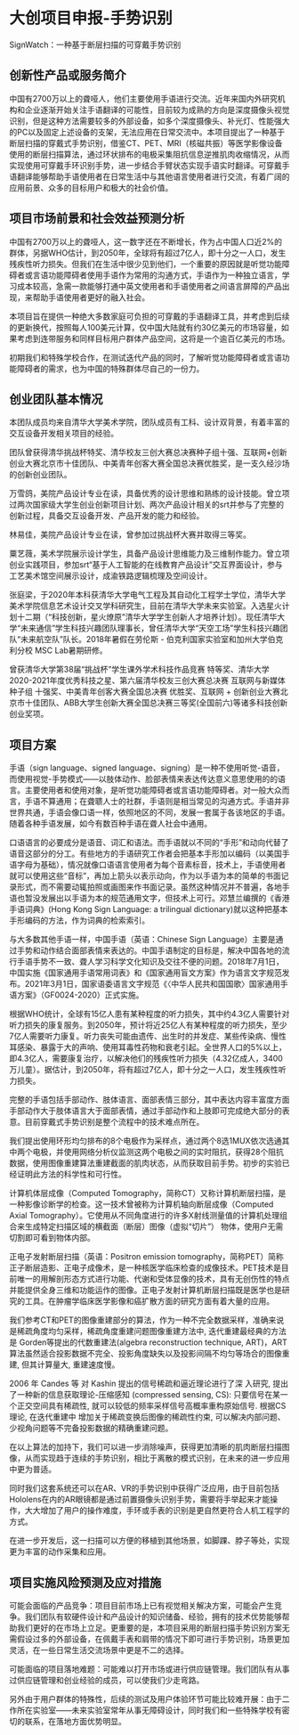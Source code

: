 # 大创项目申报-手势识别

SignWatch：一种基于断层扫描的可穿戴手势识别

## 创新性产品或服务简介

中国有2700万以上的聋哑人，他们主要使用手语进行交流。近年来国内外研究机构和企业逐渐开始关注手语翻译的可能性，目前较为成熟的方向是深度摄像头视觉识别，但是这种方法需要较多的外部设备，如多个深度摄像头、补光灯、性能强大的PC以及固定上述设备的支架，无法应用在日常交流中。本项目提出了一种基于断层扫描的穿戴式手势识别，借鉴CT、PET、MRI（核磁共振）等医学影像设备使用的断层扫描算法，通过环状排布的电极采集阻抗信息逆推肌肉收缩情况，从而实现使用可穿戴手环识别手势，进一步结合手臂状态实现手语实时翻译。可穿戴手语翻译能够帮助手语使用者在日常生活中与其他语言使用者进行交流，有着广阔的应用前景、众多的目标用户和极大的社会价值。



## 项目市场前景和社会效益预测分析

中国有2700万以上的聋哑人，这一数字还在不断增长，作为占中国人口近2%的群体，另据WHO估计，到2050年，全球将有超过7亿人，即十分之一人口，发生残疾性听力损失。但我们在生活中很少见到他们，一个重要的原因就是听觉功能障碍者或言语功能障碍者使用手语作为常用的沟通方式，手语作为一种独立语言，学习成本较高，急需一款能够打通中英文使用者和手语使用者之间语言屏障的产品出现，来帮助手语使用者更好的融入社会。

本项目旨在提供一种绝大多数家庭可负担的可穿戴的手语翻译工具，并考虑到后续的更新换代，按照每人100美元计算，仅中国大陆就有约30亿美元的市场容量，如果考虑到连带服务和同样目标用户群体产品空间，这将是一个逾百亿美元的市场。

初期我们和特殊学校合作，在测试迭代产品的同时，了解听觉功能障碍者或言语功能障碍者的需求，也为中国的特殊群体尽自己的一份力。



## 创业团队基本情况

本团队成员均来自清华大学美术学院，团队成员有工科、设计双背景，有着丰富的交互设备开发相关项目的经验。

团队曾获得清华挑战杯特奖、清华校友三创大赛总决赛种子组十强、互联网+创新创业大赛北京市十佳团队、中美青年创客大赛全国总决赛优胜奖，是一支久经沙场的创新创业团队。

万雪鸽，美院产品设计专业在读，具备优秀的设计思维和熟练的设计技能。曾立项过两次国家级大学生创业创新项目计划、两次产品设计相关的srt并参与了完整的创新过程，具备交互设备开发、产品开发的能力和经验。

林易佳，美院产品设计专业在读，曾参加过挑战杯大赛并取得三等奖。

粟艺薇，美术学院展示设计学生，具备产品设计思维能力及三维制作能力。曾立项创业实践项目，参加srt“基于人工智能的在线教育产品设计”交互界面设计，参与工艺美术馆空间展示设计，成渝铁路逻辑梳理及空间设计。

张庭梁，于2020年本科获清华大学电气工程及其自动化工程学士学位，清华大学美术学院信息艺术设计交叉学科研究生，目前在清华大学未来实验室。入选星火计划十二期（“科技创新，星火燎原”清华大学学生创新人才培养计划）。现任清华大学“未来通信”学生科技兴趣团队理事长，曾任清华大学“天空工场”学生科技兴趣团队“未来航空队”队长。2018年暑假在劳伦斯 - 伯克利国家实验室和加州大学伯克利分校 MSC Lab暑期研修。

曾获清华大学第38届“挑战杯”学生课外学术科技作品竞赛 特等奖、清华大学2020-2021年度优秀科技之星、第六届清华校友三创大赛总决赛 互联网与新媒体 种子组 十强奖、中美青年创客大赛全国总决赛 优胜奖、互联网 + 创新创业大赛北京市十佳团队、ABB大学生创新大赛全国总决赛三等奖(全国前六)等诸多科技创新创业奖项。



## 项目方案

手语（sign language、signed language、signing）是一种不使用听觉-语音，而使用视觉-手势模式——以肢体动作、脸部表情来表达传达意义意思使用的的语言。主要使用者和使用对象，是听觉功能障碍者或言语功能障碍者。对一般大众而言，手语不算通用；在聋聩人士的社群，手语则是相当常见的沟通方式。手语并非世界共通，手语会像口语一样，依照地区的不同，发展一套属于各该地区的手语。随着各种手语发展，如今有数百种手语在聋人社会中通用。

口语语言的必要成分是语音、词汇和语法。而手语就以不同的“手形”和动向代替了语音这部分的分工。有些地方的手语研究工作者会把基本手形加以编码（以美国手语字母为基础），情况就像口语语言使用者为每个音素标音，技术上，手语使用者就可以使用这些“音标”，再加上箭头以表示动向，作为以手语为本的简单的书面记录形式，而不需要动辄拍照或画图来作书面记录。虽然这种情况并不普遍，各地手语也暂没发展出以手语为本的规范通用文字，但技术上可行。邓慧兰编撰的《香港手语词典》(Hong Kong Sign Language: a trilingual dictionary)就以这种把基本手形编码的方法，作为词典的检索索引。

与大多数其他手语一样，中国手语（英语：Chinese Sign Language）主要是通过手势和动作结合面部表情来表达的。中国手语制定的目标是，解决中国各地的流行手语手势不一致、聋人学习科学文化知识及交往不便的问题。2018年7月1日，中国实施《国家通用手语常用词表》和《国家通用盲文方案》作为语言文字规范发布。2021年3月1日，国家语委语言文字规范《〈中华人民共和国国歌〉国家通用手语方案》（GF0024-2020）正式实施。

根据WHO统计，全球有15亿人患有某种程度的听力损失，其中约4.3亿人需要针对听力损失的康复服务。到2050年，预计将近25亿人有某种程度的听力损失，至少7亿人需要听力康复。听力丧失可能由遗传、出生时的并发症、某些传染病、慢性耳感染、暴露于大的声响、使用耳毒性药物和衰老引起。全世界人口的5%以上，即4.3亿人，需要康复治疗，以解决他们的残疾性听力损失（4.32亿成人，3400万儿童）。据估计，到2050年，将有超过7亿人，即十分之一人口，发生残疾性听力损失。

完整的手语包括手部动作、肢体语言、面部表情三部分，其中表达内容丰富度方面手部动作大于肢体语言大于面部表情，通过手部动作和上肢即可完成绝大部分的表意。目前穿戴式手势识别是整个流程中的技术难点所在。

我们提出使用环形均匀排布的8个电极作为采样点，通过两个8选1MUX依次选通其中两个电极，并使用网络分析仪监测这两个电极之间的实时阻抗，获得28个阻抗数据，使用图像重建算法重建截面的肌肉状态，从而获取目前手势。初步的实验已经证明此方法的科学性和可行性。

计算机体层成像（Computed Tomography，简称CT）又称计算机断层扫描，是一种影像诊断学的检查。这一技术曾被称为计算机轴向断层成像（Computed Axial Tomography）。它使用从不同角度进行的许多X射线测量值的计算机处理组合来生成特定扫描区域的横截面（断层）图像（虚拟“切片”） 物体，使用户无需切割即可看到物体内部。

正电子发射断层扫描（英语：Positron emission tomography，简称PET）简称正子断层造影、正电子成像术，是一种核医学临床检查的成像技术。PET技术是目前唯一的用解剖形态方式进行功能、代谢和受体显像的技术，具有无创伤性的特点并能提供全身三维和功能运作的图像。正电子发射计算机断层扫描既是医学也是研究的工具。在肿瘤学临床医学影像和癌扩散方面的研究方面有着大量的应用。

我们参考CT和PET的图像重建部分的算法，作为一种不完全数据采样，准确来说是稀疏角度均匀采样，稀疏角度重建问题图像重建方法中, 迭代重建最经典的方法是 Gorden等提出的代数重建法(algebra reconstruction technique, ART)，ART算法虽然适合投影数据不完全、投影角度缺失以及投影间隔不均匀等场合的图像重建, 但其计算量大, 重建速度慢。

2006 年 Candes 等 对 Kashin 提出的信号稀疏和逼近理论进行了深 入研究, 提出了一种新的信息获取理论-压缩感知 (compressed sensing, CS): 只要信号在某一个正交空间具有稀疏性, 就可以较低的频率采样信号高概率重构原始信号. 根据CS理论, 在迭代重建中 增加关于稀疏变换后图像的稀疏性约束, 可以解决内部问题、少视角问题等不完备投影数据的精确重建问题。

在以上算法的加持下，我们可以进一步消除噪声，获得更加清晰的肌肉断层扫描图像，从而实现趋于连续的手势识别，相比于离散的模式识别，在未来的进一步应用中更为普适。

同时我们这套系统还可以在AR、VR的手势识别中获得广泛应用，由于目前包括Hololens在内的AR眼镜都是通过前置摄像头识别手势，需要将手举起来才能操作，大大增加了用户的操作难度，手环或手表的识别是更自然更符合人机工程学的方式。

在进一步开发后，这一扫描可以方便的移植到其他场景，如脚踝、脖子等处，实现更为丰富的动作采集和应用。





## 项目实施风险预测及应对措施

可能会面临的产品竞争：项目目前市场上已有视觉相关解决方案，可能会产生竞争。我们团队有软硬件设计和产品设计的知识储备、经验，拥有的技术优势能够帮助我们更好的在市场上立足。更重要的是，本项目采用的断层扫描手势识别方案无需假设过多的外部设备，在佩戴手表和肩带的情况下即可进行手势识别，场景更加灵活，在一些日常生活交流场景中更是不二的选择。

可能面临的项目落地难题：可能难以打开市场或进行供应链管理。我们团队有从事过供应链管理和创业经验的成员，可以使我们少走弯路。

另外由于用户群体的特殊性，后续的测试及用户体验环节可能比较难开展：由于二作所在实验室——未来实验室常年从事无障碍设计，同时我们和一些特殊学校有密切的联系，在落地方面优势明显。